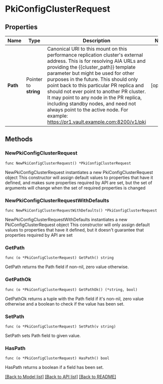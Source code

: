 # PkiConfigClusterRequest

## Properties

Name | Type | Description | Notes
------------ | ------------- | ------------- | -------------
**Path** | Pointer to **string** | Canonical URI to this mount on this performance replication cluster&#39;s external address. This is for resolving AIA URLs and providing the {{cluster_path}} template parameter but might be used for other purposes in the future. This should only point back to this particular PR replica and should not ever point to another PR cluster. It may point to any node in the PR replica, including standby nodes, and need not always point to the active node. For example: https://pr1.vault.example.com:8200/v1/pki | [optional] 

## Methods

### NewPkiConfigClusterRequest

`func NewPkiConfigClusterRequest() *PkiConfigClusterRequest`

NewPkiConfigClusterRequest instantiates a new PkiConfigClusterRequest object
This constructor will assign default values to properties that have it defined,
and makes sure properties required by API are set, but the set of arguments
will change when the set of required properties is changed

### NewPkiConfigClusterRequestWithDefaults

`func NewPkiConfigClusterRequestWithDefaults() *PkiConfigClusterRequest`

NewPkiConfigClusterRequestWithDefaults instantiates a new PkiConfigClusterRequest object
This constructor will only assign default values to properties that have it defined,
but it doesn't guarantee that properties required by API are set

### GetPath

`func (o *PkiConfigClusterRequest) GetPath() string`

GetPath returns the Path field if non-nil, zero value otherwise.

### GetPathOk

`func (o *PkiConfigClusterRequest) GetPathOk() (*string, bool)`

GetPathOk returns a tuple with the Path field if it's non-nil, zero value otherwise
and a boolean to check if the value has been set.

### SetPath

`func (o *PkiConfigClusterRequest) SetPath(v string)`

SetPath sets Path field to given value.

### HasPath

`func (o *PkiConfigClusterRequest) HasPath() bool`

HasPath returns a boolean if a field has been set.


[[Back to Model list]](../README.md#documentation-for-models) [[Back to API list]](../README.md#documentation-for-api-endpoints) [[Back to README]](../README.md)


